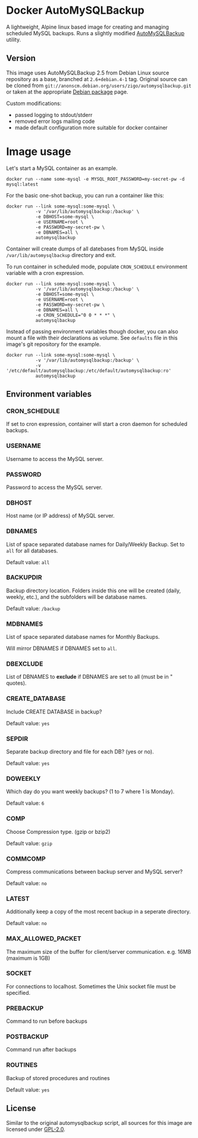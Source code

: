# Docker AutoMySQLBackup

A lightweight, Alpine linux based image for creating and managing scheduled MySQL backups.
Runs a slightly modified [AutoMySQLBackup](https://sourceforge.net/projects/automysqlbackup/) utility.

## Version

This image uses AutoMySQLBackup 2.5 from Debian Linux source repository as a base, branched at `2.6+debian.4-1` tag.
Original source can be cloned from `git://anonscm.debian.org/users/zigo/automysqlbackup.git` or taken at the
appropriate [Debian package](https://packages.debian.org/sid/automysqlbackup) page.

Custom modifications:
- passed logging to stdout/stderr
- removed error logs mailing code
- made default configuration more suitable for docker container 

# Image usage

Let's start a MySQL container as an example.
```console
docker run --name some-mysql -e MYSQL_ROOT_PASSWORD=my-secret-pw -d mysql:latest
```

For the basic one-shot backup, you can run a container like this:
```console
docker run --link some-mysql:some-mysql \
           -v '/var/lib/automysqlbackup:/backup' \ 
           -e DBHOST=some-mysql \
           -e USERNAME=root \
           -e PASSWORD=my-secret-pw \ 
           -e DBNAMES=all \
           automysqlbackup
```

Container will create dumps of all datebases from MySQL inside `/var/lib/automysqlbackup` directory and exit.

To run container in scheduled mode, populate `CRON_SCHEDULE` environment variable with a cron expression.
```console
docker run --link some-mysql:some-mysql \
           -v '/var/lib/automysqlbackup:/backup' \ 
           -e DBHOST=some-mysql \
           -e USERNAME=root \
           -e PASSWORD=my-secret-pw \ 
           -e DBNAMES=all \
           -e CRON_SCHEDULE="0 0 * * *" \
           automysqlbackup
```

Instead of passing environment variables though docker, you can also mount a file with their declarations
as volume. See `defaults` file in this image's git repository for the example.
```console
docker run --link some-mysql:some-mysql \
           -v '/var/lib/automysqlbackup:/backup' \ 
           -v '/etc/default/automysqlbackup:/etc/default/automysqlbackup:ro'
           automysqlbackup
```

## Environment variables

### CRON_SCHEDULE

If set to cron expression, container will start a cron daemon for scheduled backups. 

### USERNAME
Username to access the MySQL server.

### PASSWORD
Password to access the MySQL server.

### DBHOST
Host name (or IP address) of MySQL server.

### DBNAMES
List of space separated database names for Daily/Weekly Backup. Set to `all` for all databases.

Default value: `all`

### BACKUPDIR
Backup directory location.
Folders inside this one will be created (daily, weekly, etc.), and the subfolders will be database names.

Default value: `/backup`

### MDBNAMES
List of space separated database names for Monthly Backups.

Will mirror DBNAMES if DBNAMES set to `all`.

### DBEXCLUDE
List of DBNAMES to **exclude** if DBNAMES are set to all (must be in " quotes).

### CREATE_DATABASE
Include CREATE DATABASE in backup?

Default value: `yes`

### SEPDIR
Separate backup directory and file for each DB? (yes or no).

Default value: `yes`

### DOWEEKLY
Which day do you want weekly backups? (1 to 7 where 1 is Monday).

Default value: `6`

### COMP
Choose Compression type. (gzip or bzip2)

Default value: `gzip`

### COMMCOMP
Compress communications between backup server and MySQL server?

Default value: `no`

### LATEST
Additionally keep a copy of the most recent backup in a seperate directory.

Default value: `no`

### MAX_ALLOWED_PACKET
The maximum size of the buffer for client/server communication. e.g. 16MB (maximum is 1GB)

### SOCKET
For connections to localhost. Sometimes the Unix socket file must be specified.

### PREBACKUP
Command to run before backups 

### POSTBACKUP
Command run after backups

### ROUTINES
Backup of stored procedures and routines

Default value: `yes`

## License
Similar to the original automysqlbackup script, all sources for this image 
are licensed under [GPL-2.0](./LICENSE.txt).